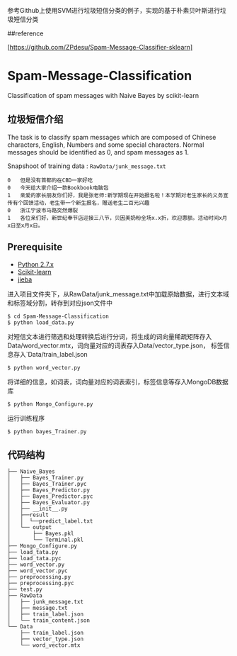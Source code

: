 参考Github上使用SVM进行垃圾短信分类的例子，实现的基于朴素贝叶斯进行垃圾短信分类

##reference

[https://github.com/ZPdesu/Spam-Message-Classifier-sklearn]

# Spam-Message-Classification
Classification of spam messages with Naive Bayes by scikit-learn

## 垃圾短信介绍
The task is to classify spam messages which are composed of Chinese characters, English, Numbers and some special characters. 
Normal messages should be identified as 0, and spam messages as 1.

Snapshoot of training data : `RawData/junk_message.txt`

```
0	但是没有首都的在CBD一家好吃
0	今天给大家介绍一款Bookbook电脑包
1	亲爱的家长朋友你们好，我是张老师:新学期现在开始报名啦！本学期对老生家长的义务宣传有个回馈活动，老生带一个新生报名，赠送老生二百元兴趣
0	浙江宁波市马路突然爆裂
1	各位亲们好，新世纪奉节店迎接三八节，贝因美奶粉全场x.x折，欢迎惠额。活动时间x月x日至x月x日。
```

## Prerequisite
* [Python 2.7.x](https://www.python.org/downloads/)
* [Scikit-learn](http://scikit-learn.org/stable/documentation.html#)
* [jieba](https://github.com/fxsjy/jieba)


进入项目文件夹下，从RawData/junk_message.txt中加载原始数据，进行文本域和标签域分割，转存到对应json文件中

```
$ cd Spam-Message-Classification
$ python load_data.py
```

对短信文本进行筛选和处理转换后进行分词，将生成的词向量稀疏矩阵存入Data/word_vector.mtx，词向量对应的词表存入Data/vector_type.json，
标签信息存入`Data/train_label.json

```
$ python word_vector.py
```

将详细的信息，如词表，词向量对应的词表索引，标签信息等存入MongoDB数据库

```
$ python Mongo_Configure.py
```

运行训练程序

```
$ python bayes_Trainer.py
```

## 代码结构

```
├── Naive_Bayes
│   ├── Bayes_Trainer.py
│   ├── Bayes_Trainer.pyc
│   ├── Bayes_Predictor.py
│   ├── Bayes_Predictor.pyc
│   ├── Bayes_Evaluator.py
│   ├── __init__.py
│   ├──result 
│   │  └──predict_label.txt
│   └── output
│       ├── Bayes.pkl
│       └── Terminal.pkl
├── Mongo_Configure.py
├── load_tata.py
├── load_tata.pyc
├── word_vector.py
├── word_vector.pyc
├── preprocessing.py
├── preprocessing.pyc
├── test.py
├── RawData
│   ├── junk_message.txt
│   ├── message.txt
│   ├── train_label.json
│   └── train_content.json
└── Data
    ├── train_label.json
    ├── vector_type.json
    └── word_vector.mtx
```
